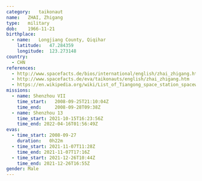 ```yaml
---
category:	taikonaut
name:	ZHAI, Zhigang
type:	military
dob:	1966-11-21
birthplace:
  - name:	Longjiang County, Qiqihar
    latitude:	47.284359
    longitude:	123.273148
country:
  - CHN
references:
  - http://www.spacefacts.de/bios/international/english/zhai_zhigang.htm
  - http://www.spacefacts.de/eva/taikonauts/english/zhai_zhigang.htm
  - https://en.wikipedia.org/wiki/List_of_Tiangong_space_station_spacewalks
missions:
  - name: Shenzhou VII
    time_start:   2008-09-25T21:10:04Z
    time_end:     2008-09-28T09:38Z
  - name: Shenzhou 13
    time_start: 2021-10-15T16:23:56Z
    time_end: 2022-04-16T01:56:49Z
evas:
  - time_start: 2008-09-27
    duration:   0h22m
  - time_start: 2021-11-07T11:28Z
    time_end: 2021-11-07T17:16Z
  - time_start: 2021-12-26T10:44Z
    time_end: 2021-12-26T16:55Z
gender:	Male
---
```

